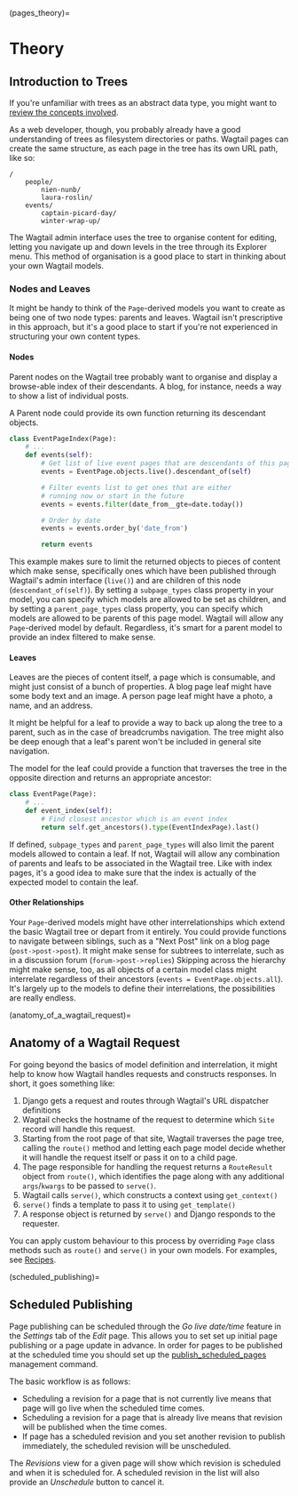 (pages_theory)=

# Theory

## Introduction to Trees

If you're unfamiliar with trees as an abstract data type, you might want to [review the concepts involved](<https://en.wikipedia.org/wiki/Tree_(data_structure)>).

As a web developer, though, you probably already have a good understanding of trees as filesystem directories or paths. Wagtail pages can create the same structure, as each page in the tree has its own URL path, like so:

```
/
    people/
        nien-nunb/
        laura-roslin/
    events/
        captain-picard-day/
        winter-wrap-up/
```

The Wagtail admin interface uses the tree to organise content for editing, letting you navigate up and down levels in the tree through its Explorer menu. This method of organisation is a good place to start in thinking about your own Wagtail models.

### Nodes and Leaves

It might be handy to think of the `Page`-derived models you want to create as being one of two node types: parents and leaves. Wagtail isn't prescriptive in this approach, but it's a good place to start if you're not experienced in structuring your own content types.

#### Nodes

Parent nodes on the Wagtail tree probably want to organise and display a browse-able index of their descendants. A blog, for instance, needs a way to show a list of individual posts.

A Parent node could provide its own function returning its descendant objects.

```python
class EventPageIndex(Page):
    # ...
    def events(self):
        # Get list of live event pages that are descendants of this page
        events = EventPage.objects.live().descendant_of(self)

        # Filter events list to get ones that are either
        # running now or start in the future
        events = events.filter(date_from__gte=date.today())

        # Order by date
        events = events.order_by('date_from')

        return events
```

This example makes sure to limit the returned objects to pieces of content which make sense, specifically ones which have been published through Wagtail's admin interface (`live()`) and are children of this node (`descendant_of(self)`). By setting a `subpage_types` class property in your model, you can specify which models are allowed to be set as children, and by setting a `parent_page_types` class property, you can specify which models are allowed to be parents of this page model. Wagtail will allow any `Page`-derived model by default. Regardless, it's smart for a parent model to provide an index filtered to make sense.

#### Leaves

Leaves are the pieces of content itself, a page which is consumable, and might just consist of a bunch of properties. A blog page leaf might have some body text and an image. A person page leaf might have a photo, a name, and an address.

It might be helpful for a leaf to provide a way to back up along the tree to a parent, such as in the case of breadcrumbs navigation. The tree might also be deep enough that a leaf's parent won't be included in general site navigation.

The model for the leaf could provide a function that traverses the tree in the opposite direction and returns an appropriate ancestor:

```python
class EventPage(Page):
    # ...
    def event_index(self):
        # Find closest ancestor which is an event index
        return self.get_ancestors().type(EventIndexPage).last()
```

If defined, `subpage_types` and `parent_page_types` will also limit the parent models allowed to contain a leaf. If not, Wagtail will allow any combination of parents and leafs to be associated in the Wagtail tree. Like with index pages, it's a good idea to make sure that the index is actually of the expected model to contain the leaf.

#### Other Relationships

Your `Page`-derived models might have other interrelationships which extend the basic Wagtail tree or depart from it entirely. You could provide functions to navigate between siblings, such as a "Next Post" link on a blog page (`post->post->post`). It might make sense for subtrees to interrelate, such as in a discussion forum (`forum->post->replies`) Skipping across the hierarchy might make sense, too, as all objects of a certain model class might interrelate regardless of their ancestors (`events = EventPage.objects.all`). It's largely up to the models to define their interrelations, the possibilities are really endless.

(anatomy_of_a_wagtail_request)=

## Anatomy of a Wagtail Request

For going beyond the basics of model definition and interrelation, it might help to know how Wagtail handles requests and constructs responses. In short, it goes something like:

1.  Django gets a request and routes through Wagtail's URL dispatcher definitions
2.  Wagtail checks the hostname of the request to determine which `Site` record will handle this request.
3.  Starting from the root page of that site, Wagtail traverses the page tree, calling the `route()` method and letting each page model decide whether it will handle the request itself or pass it on to a child page.
4.  The page responsible for handling the request returns a `RouteResult` object from `route()`, which identifies the page along with any additional `args`/`kwargs` to be passed to `serve()`.
5.  Wagtail calls `serve()`, which constructs a context using `get_context()`
6.  `serve()` finds a template to pass it to using `get_template()`
7.  A response object is returned by `serve()` and Django responds to the requester.

You can apply custom behaviour to this process by overriding `Page` class methods such as `route()` and `serve()` in your own models. For examples, see [Recipes](page_model_recipes).

(scheduled_publishing)=

## Scheduled Publishing

Page publishing can be scheduled through the _Go live date/time_ feature in the _Settings_ tab of the _Edit_ page. This allows you to set set up initial page publishing or a page update in advance.
In order for pages to be published at the scheduled time you should set up the [publish_scheduled_pages](publish_scheduled_pages) management command.

The basic workflow is as follows:

-   Scheduling a revision for a page that is not currently live means that page will go live when the scheduled time comes.
-   Scheduling a revision for a page that is already live means that revision will be published when the time comes.
-   If page has a scheduled revision and you set another revision to publish immediately, the scheduled revision will be unscheduled.

The _Revisions_ view for a given page will show which revision is scheduled and when it is scheduled for. A scheduled revision in the list will also provide an _Unschedule_ button to cancel it.
